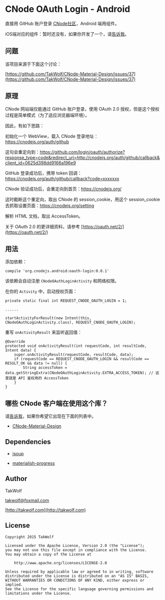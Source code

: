 # CNode OAuth Login - Android #

直接用 GitHub 账户登录 [CNode社区](https://cnodejs.org)，Android 端用组件。

iOS端对应的组件：暂时还没有，如果你开发了一个，请[告诉我](mailto:takwolf@foxmail.com)。

## 问题 ##

该项目来源于下面这个讨论：

[https://github.com/TakWolf/CNode-Material-Design/issues/37](https://github.com/TakWolf/CNode-Material-Design/issues/37)

## 原理 ##

CNode 网站端仅能通过 GitHub 账户登录，使用 OAuth 2.0 授权，但是这个授权过程是简单模式（为了适应浏览器端环境）。

因此，有如下思路：

初始化一个 WebView，载入 CNode 登录地址：https://cnodejs.org/auth/github

这句会重定向到：https://github.com/login/oauth/authorize?response_type=code&redirect_uri=http://cnodejs.org/auth/github/callback&client_id=0625d398dd9166a196e9

GitHub 登录成功后，携带 token 回调： https://cnodejs.org/auth/github/callback?code=xxxxxxx

CNode 验证成功后，会重定向到首页：https://cnodejs.org/

这时截断这个重定向，取出 CNode 的 session_cookie，用这个 session_cookie 去抓取设置页面：https://cnodejs.org/setting

解析 HTML 文档，取出 AccessToken。

关于 OAuth 2.0 的更详细资料，请参考 [https://oauth.net/2/](https://oauth.net/2/)

## 用法 ##

添加依赖：

```
compile 'org.cnodejs.android:oauth-login:0.0.1'
```

该依赖会自动注册 `CNodeOAuthLoginActivity` 和网络权限。

在你的 `Activity` 中，启动授权页面：

```
private static final int REQUEST_CNODE_OAUTH_LOGIN = 1;

......

startActivityForResult(new Intent(this, CNodeOAuthLoginActivity.class), REQUEST_CNODE_OAUTH_LOGIN);
```

重写 `onActivityResult` 来监听返回值：

```
@Override
protected void onActivityResult(int requestCode, int resultCode, Intent data) {
    super.onActivityResult(requestCode, resultCode, data);
    if (requestCode == REQUEST_CNODE_OAUTH_LOGIN && resultCode == RESULT_OK && data != null) {
        String accessToken = data.getStringExtra(CNodeOAuthLoginActivity.EXTRA_ACCESS_TOKEN); // 这里就是 API 鉴权用的 AccessToken
    }
}
```

## 哪些 CNode 客户端在使用这个库？ ##

请[告诉我](mailto:takwolf@foxmail.com)，如果你希望它出现在下面的列表中。

- [CNode-Material-Design](https://github.com/TakWolf/CNode-Material-Design)

## Dependencies ##

- [jsoup](https://jsoup.org)

- [materialish-progress](https://github.com/pnikosis/materialish-progress)

## Author ##

TakWolf

[takwolf@foxmail.com](mailto:takwolf@foxmail.com)

[http://takwolf.com](http://takwolf.com)

## License ##

```
Copyright 2015 TakWolf

Licensed under the Apache License, Version 2.0 (the "License");
you may not use this file except in compliance with the License.
You may obtain a copy of the License at

    http://www.apache.org/licenses/LICENSE-2.0

Unless required by applicable law or agreed to in writing, software
distributed under the License is distributed on an "AS IS" BASIS,
WITHOUT WARRANTIES OR CONDITIONS OF ANY KIND, either express or implied.
See the License for the specific language governing permissions and
limitations under the License.
```
